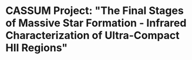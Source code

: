 # CASSUM Project: "The Final Stages of Massive Star Formation - Infrared Characterization of Ultra-Compact HII Regions"
